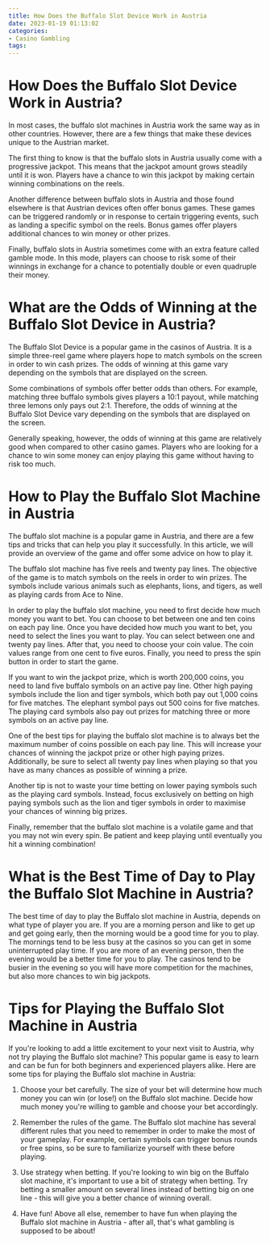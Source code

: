 ```yaml
---
title: How Does the Buffalo Slot Device Work in Austria 
date: 2023-01-19 01:13:02
categories:
- Casino Gambling
tags:
---
```



#  How Does the Buffalo Slot Device Work in Austria? 

In most cases, the buffalo slot machines in Austria work the same way as in other countries. However, there are a few things that make these devices unique to the Austrian market.

The first thing to know is that the buffalo slots in Austria usually come with a progressive jackpot. This means that the jackpot amount grows steadily until it is won. Players have a chance to win this jackpot by making certain winning combinations on the reels.

Another difference between buffalo slots in Austria and those found elsewhere is that Austrian devices often offer bonus games. These games can be triggered randomly or in response to certain triggering events, such as landing a specific symbol on the reels. Bonus games offer players additional chances to win money or other prizes.

Finally, buffalo slots in Austria sometimes come with an extra feature called gamble mode. In this mode, players can choose to risk some of their winnings in exchange for a chance to potentially double or even quadruple their money.

#  What are the Odds of Winning at the Buffalo Slot Device in Austria? 

The Buffalo Slot Device is a popular game in the casinos of Austria. It is a simple three-reel game where players hope to match symbols on the screen in order to win cash prizes. The odds of winning at this game vary depending on the symbols that are displayed on the screen.

Some combinations of symbols offer better odds than others. For example, matching three buffalo symbols gives players a 10:1 payout, while matching three lemons only pays out 2:1. Therefore, the odds of winning at the Buffalo Slot Device vary depending on the symbols that are displayed on the screen.

Generally speaking, however, the odds of winning at this game are relatively good when compared to other casino games. Players who are looking for a chance to win some money can enjoy playing this game without having to risk too much.

#  How to Play the Buffalo Slot Machine in Austria 

The buffalo slot machine is a popular game in Austria, and there are a few tips and tricks that can help you play it successfully. In this article, we will provide an overview of the game and offer some advice on how to play it.

The buffalo slot machine has five reels and twenty pay lines. The objective of the game is to match symbols on the reels in order to win prizes. The symbols include various animals such as elephants, lions, and tigers, as well as playing cards from Ace to Nine.

In order to play the buffalo slot machine, you need to first decide how much money you want to bet. You can choose to bet between one and ten coins on each pay line. Once you have decided how much you want to bet, you need to select the lines you want to play. You can select between one and twenty pay lines. After that, you need to choose your coin value. The coin values range from one cent to five euros. Finally, you need to press the spin button in order to start the game.

If you want to win the jackpot prize, which is worth 200,000 coins, you need to land five buffalo symbols on an active pay line. Other high paying symbols include the lion and tiger symbols, which both pay out 1,000 coins for five matches. The elephant symbol pays out 500 coins for five matches. The playing card symbols also pay out prizes for matching three or more symbols on an active pay line.

One of the best tips for playing the buffalo slot machine is to always bet the maximum number of coins possible on each pay line. This will increase your chances of winning the jackpot prize or other high paying prizes. Additionally, be sure to select all twenty pay lines when playing so that you have as many chances as possible of winning a prize.

Another tip is not to waste your time betting on lower paying symbols such as the playing card symbols. Instead, focus exclusively on betting on high paying symbols such as the lion and tiger symbols in order to maximise your chances of winning big prizes.

Finally, remember that the buffalo slot machine is a volatile game and that you may not win every spin. Be patient and keep playing until eventually you hit a winning combination!

#  What is the Best Time of Day to Play the Buffalo Slot Machine in Austria? 

The best time of day to play the Buffalo slot machine in Austria, depends on what type of player you are. If you are a morning person and like to get up and get going early, then the morning would be a good time for you to play. The mornings tend to be less busy at the casinos so you can get in some uninterrupted play time. If you are more of an evening person, then the evening would be a better time for you to play. The casinos tend to be busier in the evening so you will have more competition for the machines, but also more chances to win big jackpots.

#  Tips for Playing the Buffalo Slot Machine in Austria

If you're looking to add a little excitement to your next visit to Austria, why not try playing the Buffalo slot machine? This popular game is easy to learn and can be fun for both beginners and experienced players alike. Here are some tips for playing the Buffalo slot machine in Austria:

1. Choose your bet carefully. The size of your bet will determine how much money you can win (or lose!) on the Buffalo slot machine. Decide how much money you're willing to gamble and choose your bet accordingly.

2. Remember the rules of the game. The Buffalo slot machine has several different rules that you need to remember in order to make the most of your gameplay. For example, certain symbols can trigger bonus rounds or free spins, so be sure to familiarize yourself with these before playing.

3. Use strategy when betting. If you're looking to win big on the Buffalo slot machine, it's important to use a bit of strategy when betting. Try betting a smaller amount on several lines instead of betting big on one line - this will give you a better chance of winning overall.

4. Have fun! Above all else, remember to have fun when playing the Buffalo slot machine in Austria - after all, that's what gambling is supposed to be about!